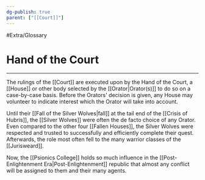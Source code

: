 ```yaml
---
dg-publish: true
parent: ["[[Court]]"]
---
```

#Extra/Glossary
# Hand of the Court

---

The rulings of the [[Court]] are executed upon by the Hand of the Court, a [[House]] or other body selected by the [[Orator|Orator(s)]] to do so on a case-by-case basis. Before the Orators' decision is given, any House may volunteer to indicate interest which the Orator will take into account.

Until their [[Fall of the Silver Wolves|fall]] at the tail end of the [[Crisis of Hubris]], the [[Silver Wolves]] were often the de facto choice of any Orator. Even compared to the other four [[Fallen Houses]], the Silver Wolves were respected and trusted to successfully and efficiently complete their quest. Afterwards, the role most often fell to the many warrior classes of the [[Jurisweard]].

Now, the [[Psionics College]] holds so much influence in the [[Post-Enlightenment Era|Post-Enlightenment]] republic that almost any conflict will be assigned to them and their many agents.